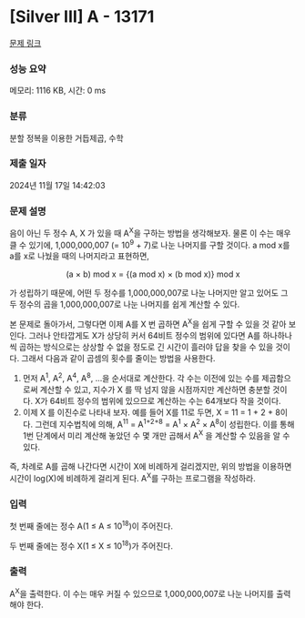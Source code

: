 # [Silver III] A - 13171 

[문제 링크](https://www.acmicpc.net/problem/13171) 

### 성능 요약

메모리: 1116 KB, 시간: 0 ms

### 분류

분할 정복을 이용한 거듭제곱, 수학

### 제출 일자

2024년 11월 17일 14:42:03

### 문제 설명

<p>음이 아닌 두 정수 A, X 가 있을 때 A<sup>X</sup>을 구하는 방법을 생각해보자. 물론 이 수는 매우 클 수 있기에, 1,000,000,007 (= 10<sup>9</sup> + 7)로 나눈 나머지를 구할 것이다. a mod x를 a를 x로 나눴을 때의 나머지라고 표현하면,</p>

<p style="text-align:center">(a × b) mod x = {(a mod x) × (b mod x)} mod x</p>

<p>가 성립하기 때문에, 어떤 두 정수를 1,000,000,007로 나눈 나머지만 알고 있어도 그 두 정수의 곱을 1,000,000,007로 나눈 나머지를 쉽게 계산할 수 있다.</p>

<p>본 문제로 돌아가서, 그렇다면 이제 A를 X 번 곱하면 A<sup>X</sup>을 쉽게 구할 수 있을 것 같아 보인다. 그러나 안타깝게도 X가 상당히 커서 64비트 정수의 범위에 있다면 A를 하나하나씩 곱하는 방식으로는 상상할 수 없을 정도로 긴 시간이 흘러야 답을 찾을 수 있을 것이다. 그래서 다음과 같이 곱셈의 횟수를 줄이는 방법을 사용한다.</p>

<ol>
	<li>먼저 A<sup>1</sup>, A<sup>2</sup>, A<sup>4</sup>, A<sup>8</sup>, ...을 순서대로 계산한다. 각 수는 이전에 있는 수를 제곱함으로써 계산할 수 있고, 지수가 X 를 딱 넘지 않을 시점까지만 계산하면 충분할 것이다. X가 64비트 정수의 범위에 있으므로 계산하는 수는 64개보다 작을 것이다.</li>
	<li>이제 X 를 이진수로 나타내 보자. 예를 들어 X를 11로 두면, X = 11 = 1 + 2 + 8이다. 그런데 지수법칙에 의해, A<sup>11</sup> = A<sup>1+2+8</sup> = A<sup>1</sup> × A<sup>2</sup> × A<sup>8</sup>이 성립한다. 이를 통해 1번 단계에서 미리 계산해 놓았던 수 몇 개만 곱해서 A<sup>X</sup> 을 계산할 수 있음을 알 수 있다.</li>
</ol>

<p>즉, 차례로 A를 곱해 나간다면 시간이 X에 비례하게 걸리겠지만, 위의 방법을 이용하면 시간이 log(X)에 비례하게 걸리게 된다. A<sup>X</sup>를 구하는 프로그램을 작성하라.</p>

### 입력 

 <p>첫 번째 줄에는 정수 A(1 ≤ A ≤ 10<sup>18</sup>)이 주어진다.</p>

<p>두 번째 줄에는 정수 X(1 ≤ X ≤ 10<sup>18</sup>)가 주어진다.</p>

### 출력 

 <p>A<sup>X</sup>을 출력한다. 이 수는 매우 커질 수 있으므로 1,000,000,007로 나눈 나머지를 출력해야 한다.</p>

